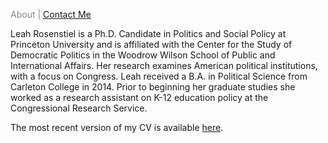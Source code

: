 <span class="credits left" style="color:#888"> About | 
            <a href="https://leahrosenstiel.github.io/contactme.html">Contact Me</a>            
  
Leah Rosenstiel is a Ph.D. Candidate in Politics and Social Policy at Princeton University and is affiliated with the Center for the Study of Democratic Politics in the Woodrow Wilson School of Public and International Affairs. Her research examines American political institutions, with a focus on Congress. Leah received a B.A. in Political Science from Carleton College in 2014. Prior to beginning her graduate studies she worked as a research assistant on K-12 education policy at the Congressional Research Service.


The most recent version of my CV is available <a href="https://leahrosenstiel.github.io/Rosenstiel_Current_CV.pdf">here</a>.
